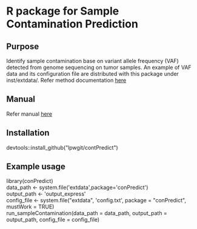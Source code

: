 # R package for Sample Contamination Prediction

## Purpose
Identify sample contamination base on variant allele frequency (VAF) detected from genome sequencing on tumor samples. An example of VAF data and its configuration file are distributed with this package under inst/extdata/. Refer method documentation [here](/inst/extdata/contPredict.pdf)

## Manual
Refer manual [here](/inst/extdata/contPredict_manual.pdf)

## Installation
devtools::install_github("lpwgit/contPredict")

## Example usage
library(conPredict)  
data_path <-  system.file('extdata',package='conPredict')  
output_path <- 'output_express'  
config_file <- system.file("extdata", 'config.txt', package = "conPredict", mustWork = TRUE)  
run_sampleContamination(data_path = data_path, 
                        output_path = output_path, 
                        config_file = config_file)
